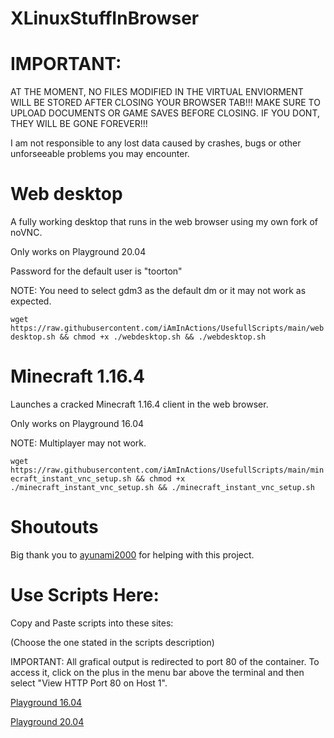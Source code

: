 # XLinuxStuffInBrowser

# IMPORTANT:
AT THE MOMENT, NO FILES MODIFIED IN THE VIRTUAL ENVIORMENT WILL BE STORED AFTER CLOSING YOUR BROWSER TAB!!! MAKE SURE TO UPLOAD DOCUMENTS OR GAME SAVES BEFORE CLOSING. IF YOU DONT, THEY WILL BE GONE FOREVER!!!

I am not responsible to any lost data caused by crashes, bugs or other unforseeable problems you may encounter.

# Web desktop
A fully working desktop that runs in the web browser using my own fork of noVNC.

Only works on Playground 20.04

Password for the default user is "toorton"

NOTE: You need to select gdm3 as the default dm or it may not work as expected.

``
wget https://raw.githubusercontent.com/iAmInActions/UsefullScripts/main/webdesktop.sh && chmod +x ./webdesktop.sh && ./webdesktop.sh
``

# Minecraft 1.16.4
Launches a cracked Minecraft 1.16.4 client in the web browser.

Only works on Playground 16.04

NOTE: Multiplayer may not work.

``
wget https://raw.githubusercontent.com/iAmInActions/UsefullScripts/main/minecraft_instant_vnc_setup.sh && chmod +x ./minecraft_instant_vnc_setup.sh && ./minecraft_instant_vnc_setup.sh
``

# Shoutouts
Big thank you to [ayunami2000](http://github.com/ayunami2000/) for helping with this project.

# Use Scripts Here:
Copy and Paste scripts into these sites:

(Choose the one stated in the scripts description)

IMPORTANT: All grafical output is redirected to port 80 of the container. To access it, click on the plus in the menu bar above the terminal and then select "View HTTP Port 80 on Host 1".

[Playground 16.04](https://www.katacoda.com/courses/ubuntu/playground)

[Playground 20.04](https://www.katacoda.com/courses/ubuntu/playground2004)


